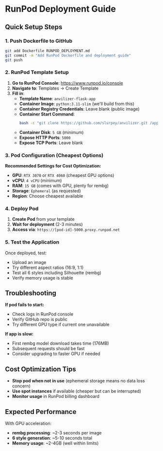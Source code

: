 # RunPod Deployment Guide

## Quick Setup Steps

### 1. Push Dockerfile to GitHub
```bash
git add Dockerfile RUNPOD_DEPLOYMENT.md
git commit -m "Add RunPod Dockerfile and deployment guide"
git push
```

### 2. RunPod Template Setup

1. **Go to RunPod Console**: https://www.runpod.io/console
2. **Navigate to**: Templates → Create Template
3. **Fill in**:
   - **Template Name**: `anvilizer-flask-app`
   - **Container Image**: `python:3.11-slim` (we'll build from this)
   - **Container Registry Credentials**: Leave blank (public image)
   - **Container Start Command**: 
     ```bash
     bash -c "git clone https://github.com/slurpey/anvilizer.git /app && cd /app && pip install -r requirements.txt && python app.py"
     ```
   - **Container Disk**: `5 GB` (minimum)
   - **Expose HTTP Ports**: `5000`
   - **Expose TCP Ports**: Leave blank

### 3. Pod Configuration (Cheapest Options)

**Recommended Settings for Cost Optimization:**
- **GPU**: `RTX 3070` or `RTX 4060` (cheapest GPU options)
- **vCPU**: `4 vCPU` (minimum)
- **RAM**: `15 GB` (comes with GPU, plenty for rembg)
- **Storage**: `Ephemeral` (as requested)
- **Region**: Choose cheapest available

### 4. Deploy Pod

1. **Create Pod** from your template
2. **Wait for deployment** (2-3 minutes)
3. **Access via**: `https://[pod-id]-5000.proxy.runpod.net`

### 5. Test the Application

Once deployed, test:
- Upload an image
- Try different aspect ratios (16:9, 1:1)
- Test all 6 styles including Silhouette (rembg)
- Verify memory usage is stable

## Troubleshooting

**If pod fails to start:**
- Check logs in RunPod console
- Verify GitHub repo is public
- Try different GPU type if current one unavailable

**If app is slow:**
- First rembg model download takes time (176MB)
- Subsequent requests should be fast
- Consider upgrading to faster GPU if needed

## Cost Optimization Tips

- **Stop pod when not in use** (ephemeral storage means no data loss concern)
- **Use spot instances** if available (cheaper but can be interrupted)
- **Monitor usage** in RunPod billing dashboard

## Expected Performance

With GPU acceleration:
- **rembg processing**: ~2-3 seconds per image
- **6 style generation**: ~5-10 seconds total
- **Memory usage**: ~2-4GB (well within limits)
